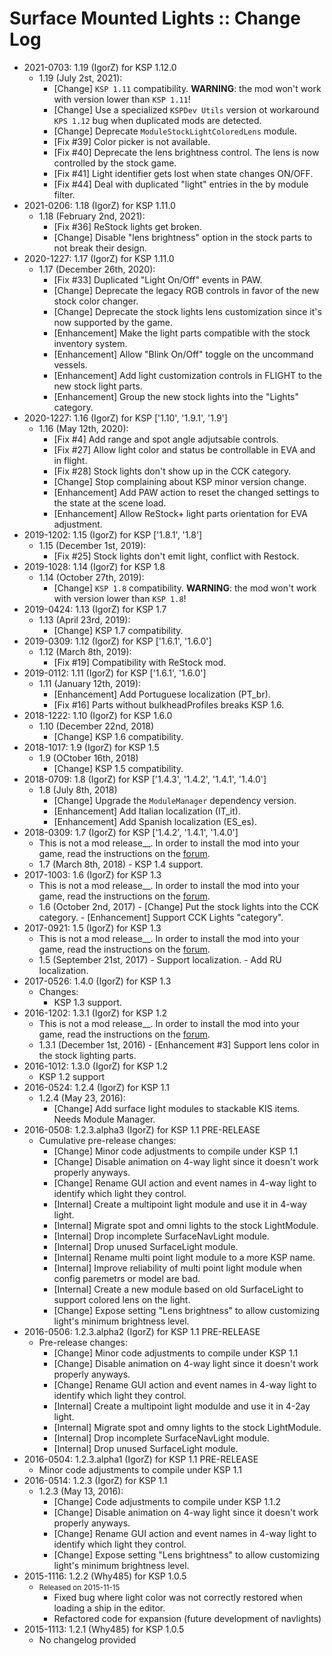 # Surface Mounted Lights :: Change Log

* 2021-0703: 1.19 (IgorZ) for KSP 1.12.0
	+ 1.19 (July 2st, 2021):
		- [Change] `KSP 1.11` compatibility. __WARNING__: the mod won't work with version lower than `KSP 1.11`!
		- [Change] Use a specialized `KSPDev Utils` version ot workaround `KPS 1.12` bug when duplicated mods are detected.
		- [Change] Deprecate `ModuleStockLightColoredLens` module.
		- [Fix #39] Color picker is not available.
		- [Fix #40] Deprecate the lens brightness control. The lens is now controlled by the stock game.
		- [Fix #41] Light identifier gets lost when state changes ON/OFF.
		- [Fix #44] Deal with duplicated "light" entries in the by module filter.
* 2021-0206: 1.18 (IgorZ) for KSP 1.11.0
	+ 1.18 (February 2nd, 2021):
		- [Fix #36] ReStock lights get broken.
		- [Change] Disable "lens brightness" option in the stock parts to not break their design.
* 2020-1227: 1.17 (IgorZ) for KSP 1.11.0
	+ 1.17 (December 26th, 2020):
		- [Fix #33] Duplicated "Light On/Off" events in PAW.
		- [Change] Deprecate the legacy RGB controls in favor of the new stock color changer.
		- [Change] Deprecate the stock lights lens customization since it's now supported by the game.
		- [Enhancement] Make the light parts compatible with the stock inventory system.
		- [Enhancement] Allow "Blink On/Off" toggle on the uncommand vessels.
		- [Enhancement] Add light customization controls in FLIGHT to the new stock light parts.
		- [Enhancement] Group the new stock lights into the "Lights" category.
* 2020-1227: 1.16 (IgorZ) for KSP ['1.10', '1.9.1', '1.9']
	+ 1.16 (May 12th, 2020):
		- [Fix #4] Add range and spot angle adjutsable controls.
		- [Fix #27] Allow light color and status be controllable in EVA and in flight.
		- [Fix #28] Stock lights don't show up in the CCK category.
		- [Change] Stop complaining about KSP minor version change.
		- [Enhancement] Add PAW action to reset the changed settings to the state at the scene load.
		- [Enhancement] Allow ReStock+ light parts orientation for EVA adjustment.
* 2019-1202: 1.15 (IgorZ) for KSP ['1.8.1', '1.8']
	+ 1.15 (December 1st, 2019):
		- [Fix #25] Stock lights don't emit light, conflict with Restock.
* 2019-1028: 1.14 (IgorZ) for KSP 1.8
	+ 1.14 (October 27th, 2019):
		- [Change] `KSP 1.8` compatibility. __WARNING__: the mod won't work with version lower than `KSP 1.8`!
* 2019-0424: 1.13 (IgorZ) for KSP 1.7
	+ 1.13 (April 23rd, 2019):
		- [Change] KSP 1.7 compatibility.
* 2019-0309: 1.12 (IgorZ) for KSP ['1.6.1', '1.6.0']
	+ 1.12 (March 8th, 2019):
		- [Fix #19] Compatibility with ReStock mod.
* 2019-0112: 1.11 (IgorZ) for KSP ['1.6.1', '1.6.0']
	+ 1.11 (January 12th, 2019):
		- [Enhancement] Add Portuguese localization (PT_br).
		- [Fix #16] Parts without bulkheadProfiles breaks KSP 1.6.
* 2018-1222: 1.10 (IgorZ) for KSP 1.6.0
	+ 1.10 (December 22nd, 2018)
		- [Change] KSP 1.6 compatibility.
* 2018-1017: 1.9 (IgorZ) for KSP 1.5
	+ 1.9 (OCtober 16th, 2018)
		- [Change] KSP 1.5 compatibility.
* 2018-0709: 1.8 (IgorZ) for KSP ['1.4.3', '1.4.2', '1.4.1', '1.4.0']
	+ 1.8 (July 8th, 2018)
		- [Change] Upgrade the `ModuleManager` dependency version.
		- [Enhancement] Add Italian localization (IT_it).
		- [Enhancement] Add Spanish localization (ES_es).
* 2018-0309: 1.7 (IgorZ) for KSP ['1.4.2', '1.4.1', '1.4.0']
	+ This is not a mod release__. In order to install the mod into your game, read the instructions on the [forum](http://forum.kerbalspaceprogram.com/index.php?/topic/139724-12-surface-mounted-stock-alike-lights-for-self-illumination-v131/).
	+ 1.7 (March 8th, 2018)
			- KSP 1.4 support.
* 2017-1003: 1.6 (IgorZ) for KSP 1.3
	+ This is not a mod release__. In order to install the mod into your game, read the instructions on the [forum](http://forum.kerbalspaceprogram.com/index.php?/topic/139724-12-surface-mounted-stock-alike-lights-for-self-illumination-v131/).
	+ 1.6 (October 2nd, 2017)
			- [Change] Put the stock lights into the CCK category.
			- [Enhancement] Support CCK Lights "category".
* 2017-0921: 1.5 (IgorZ) for KSP 1.3
	+ This is not a mod release__. In order to install the mod into your game, read the instructions on the [forum](http://forum.kerbalspaceprogram.com/index.php?/topic/139724-12-surface-mounted-stock-alike-lights-for-self-illumination-v131/).
	+ 1.5 (September 21st, 2017)
			- Support localization.
			- Add RU localization.
* 2017-0526: 1.4.0 (IgorZ) for KSP 1.3
	+ Changes:
		- KSP 1.3 support.
* 2016-1202: 1.3.1 (IgorZ) for KSP 1.2
	+ This is not a mod release__. In order to install the mod into your game, read the instructions on the [forum](http://forum.kerbalspaceprogram.com/index.php?/topic/139724-12-surface-mounted-stock-alike-lights-for-self-illumination-v131/).
	+ 1.3.1 (December 1st, 2016)
			- [Enhancement #3] Support lens color in the stock lighting parts.
* 2016-1012: 1.3.0 (IgorZ) for KSP 1.2
	+ KSP 1.2 support
* 2016-0524: 1.2.4 (IgorZ) for KSP 1.1
	+ 1.2.4 (May 23, 2016):
		- [Change] Add surface light modules to stackable KIS items. Needs Module Manager.
* 2016-0508: 1.2.3.alpha3 (IgorZ) for KSP 1.1 PRE-RELEASE
	+ Cumulative pre-release changes:
		- [Change] Minor code adjustments to compile under KSP 1.1
		- [Change] Disable animation on 4-way light since it doesn't work properly anyways.
		- [Change] Rename GUI action and event names in 4-way light to identify which light they control.
		- [Internal] Create a multipoint light module and use it in 4-way light.
		- [Internal] Migrate spot and omni lights to the stock LightModule.
		- [Internal] Drop incomplete SurfaceNavLight module.
		- [Internal] Drop unused SurfaceLight module.
		- [Internal] Rename multi point light module to a more KSP name.
		- [Internal] Improve reliability of multi point light module when config paremetrs or model are bad.
		- [Internal] Create a new module based on old SurfaceLight to support colored lens on the light.
		- [Change] Expose setting "Lens brightness" to allow customizing light's minimum brightness level.
* 2016-0506: 1.2.3.alpha2 (IgorZ) for KSP 1.1 PRE-RELEASE
	+ Pre-release changes:
		- [Change] Minor code adjustments to compile under KSP 1.1
		- [Change] Disable animation on 4-way light since it doesn't work properly anyways.
		- [Change] Rename GUI action and event names in 4-way light to identify which light they control.
		- [Internal] Create a multipoint light modulde and use it in 4-2ay light.
		- [Internal] Migrate spot and omny lights to the stock LightModule.
		- [Internal] Drop incomplete SurfaceNavLight module.
		- [Internal] Drop unused SurfaceLight module.
* 2016-0504: 1.2.3.alpha1 (IgorZ) for KSP 1.1 PRE-RELEASE
	+ Minor code adjustments to compile under KSP 1.1
* 2016-0514: 1.2.3 (IgorZ) for KSP 1.1
	+ 1.2.3 (May 13, 2016):
		- [Change] Code adjustments to compile under KSP 1.1.2
		- [Change] Disable animation on 4-way light since it doesn't work properly anyways.
		- [Change] Rename GUI action and event names in 4-way light to identify which light they control.
		- [Change] Expose setting "Lens brightness" to allow customizing light's minimum brightness level.
* 2015-1116: 1.2.2 (Why485) for KSP 1.0.5
	+ <small class="text text-muted">Released on 2015-11-15</small>
		- Fixed bug where light color was not correctly restored when loading a ship in the editor.
		- Refactored code for expansion (future development of navlights)
* 2015-1113: 1.2.1 (Why485) for KSP 1.0.5
	+ No changelog provided
